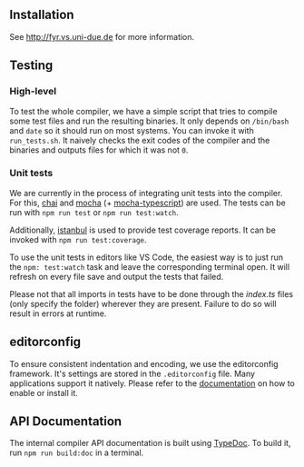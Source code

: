 ## Installation

See http://fyr.vs.uni-due.de for more information.


## Testing

### High-level

To test the whole compiler, we have a simple script that tries to compile some test files and run the resulting binaries.
It only depends on `/bin/bash` and `date` so it should run on most systems.
You can invoke it with `run_tests.sh`.
It naively checks the exit codes of the compiler and the binaries and outputs files for which it was not `0`.

### Unit tests

We are currently in the process of integrating unit tests into the compiler.
For this, [chai](https://www.chaijs.com/) and [mocha](https://mochajs.org/) (+ [mocha-typescript](https://github.com/pana-cc/mocha-typescript)) are used.
The tests can be run with `npm run test` or `npm run test:watch`.

Additionally, [istanbul](https://istanbul.js.org/) is used to provide test coverage reports.
It can be invoked with `npm run test:coverage`.

To use the unit tests in editors like VS Code, the easiest way is to just run the `npm: test:watch` task and leave the corresponding terminal open.
It will refresh on every file save and output the tests that failed.

Please not that all imports in tests have to be done through the _index.ts_ files (only specify the folder) wherever they are present.
Failure to do so will result in errors at runtime.


## editorconfig

To ensure consistent indentation and encoding, we use the editorconfig framework. It's settings are stored in the `.editorconfig` file.
Many applications support it natively. Please refer to the [documentation](https://editorconfig.org/#download) on how to enable or install it.


## API Documentation

The internal compiler API documentation is built using [TypeDoc](https://typedoc.org/).
To build it, run `npm run build:doc` in a terminal.
